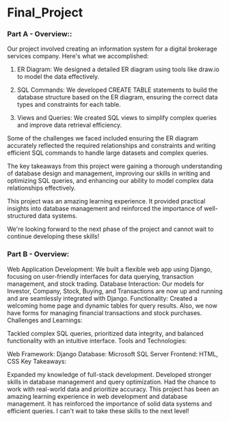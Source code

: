 # Final_Project

### Part A - Overview::
Our project involved creating an information system for a digital brokerage services company. Here's what we accomplished:

1. ER Diagram:
We designed a detailed ER diagram using tools like draw.io to model the data effectively.

2. SQL Commands:
We developed CREATE TABLE statements to build the database structure based on the ER diagram, ensuring the correct data types and constraints for each table.

3. Views and Queries:
We created SQL views to simplify complex queries and improve data retrieval efficiency.

Some of the challenges we faced included ensuring the ER diagram accurately reflected the required relationships and constraints and writing efficient SQL commands to handle large datasets and complex queries.

The key takeaways from this project were gaining a thorough understanding of database design and management, improving our skills in writing and optimizing SQL queries, and enhancing our ability to model complex data relationships effectively.

This project was an amazing learning experience. It provided practical insights into database management and reinforced the importance of well-structured data systems.

We're looking forward to the next phase of the project and cannot wait to continue developing these skills!



### Part B - Overview:

Web Application Development:
We built a flexible web app using Django, focusing on user-friendly interfaces for data querying, transaction management, and stock trading.
Database Interaction:
Our models for Investor, Company, Stock, Buying, and Transactions are now up and running and are seamlessly integrated with Django.
Functionality:
Created a welcoming home page and dynamic tables for query results. Also, we now have forms for managing financial transactions and stock purchases.
Challenges and Learnings:

Tackled complex SQL queries, prioritized data integrity, and balanced functionality with an intuitive interface.
Tools and Technologies:

Web Framework: Django
Database: Microsoft SQL Server
Frontend: HTML, CSS
Key Takeaways:

Expanded my knowledge of full-stack development.
Developed stronger skills in database management and query optimization.
Had the chance to work with real-world data and prioritize accuracy.
This project has been an amazing learning experience in web development and database management. It has reinforced the importance of solid data systems and efficient queries. I can't wait to take these skills to the next level!
